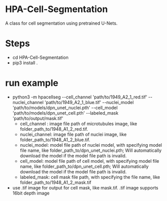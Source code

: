 # HPA-Cell-Segmentation

A class for cell segmentation using pretrained U-Nets.

# Steps
- cd HPA-Cell-Segmentation
- pip3 install .

# run example

- python3 -m hpacellseg --cell_channel 'path/to/1949_A2_1_red.tif' --nuclei_channel 'path/to/1949_A2_1_blue.tif' --nuclei_model 'path/to/models/dpn_unet_nuclei.pth' --cell_model 'path/to/models/dpn_unet_cell.pth' --labeled_mask 'path/to/output/mask.tif'
    - cell_channel : image file path of microtubules image, like folder_path_to/1948_A1_2_red.tif.
    - nuclei_channel: image file path of nuclei image, like folder_path_to/1948_A1_2_blue.tif.
    - nuclei_model: model file path of nuclei model, with specifying model file name, like folder_path_to/dpn_unet_nuclei.pth; Will automatically download the model if the model file path is invalid.
    - cell_model: model file path of cell model, with specifying model file name, like folder_path_to/dpn_unet_cell.pth; Will automatically download the model if the model file path is invalid.
    - labeled_mask: cell mask file path, with specifying the file name, like folder_path_to/1948_A1_2_mask.tif
- use .tif image for output for cell mask, like mask.tif. .tif image supports 16bit depth image